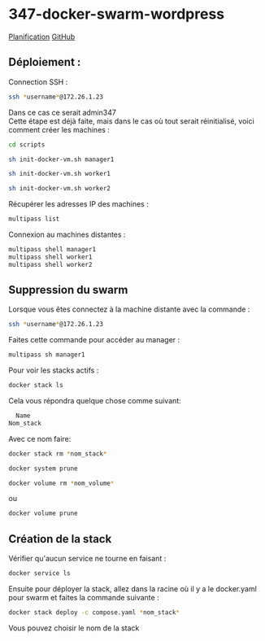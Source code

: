 # 347-docker-swarm-wordpress
[Planification](https://github.com/users/joaberch/projects/2/views/1)
[GitHub](https://github.com/joaberch/347-docker-swarm-wordpress)
## Déploiement :  
Connection SSH :  
```bash
ssh *username*@172.26.1.23
```
Dans ce cas ce serait admin347 <br>
Cette étape est déjà faite, mais dans le cas où tout serait réinitialisé, voici comment créer les machines :  
```bash
cd scripts
```  
```bash
sh init-docker-vm.sh manager1
```  
```bash
sh init-docker-vm.sh worker1
```  
```bash
sh init-docker-vm.sh worker2
```  
Récupérer les adresses IP des machines :  
```bash
multipass list
```  
Connexion au machines distantes :  
```bash
multipass shell manager1
multipass shell worker1
multipass shell worker2
```  
## Suppression du swarm
Lorsque vous êtes connectez à la machine distante avec la commande :
```bash
ssh *username*@172.26.1.23
```  
Faites cette commande pour accéder au manager : 
```bash
multipass sh manager1
``` 
Pour voir les stacks actifs :
```bash
docker stack ls
```
Cela vous répondra quelque chose comme suivant:
```bash
  Name
Nom_stack
```
Avec ce nom faire:
```bash
docker stack rm *nom_stack*
```
```bash
docker system prune
```
```bash
docker volume rm *nom_volume*
```
ou
```bash
docker volume prune
```
## Création de la stack
Vérifier qu'aucun service ne tourne en faisant :
```bash
docker service ls
```
Ensuite pour déployer la stack, allez dans la racine où il y a le docker.yaml pour swarm et faites la commande suivante :
```bash
docker stack deploy -c compose.yaml *nom_stack*
```
Vous pouvez choisir le nom de la stack
